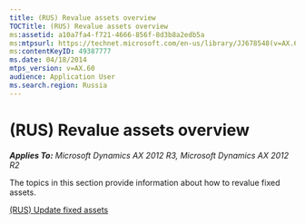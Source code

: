 ```yaml
---
title: (RUS) Revalue assets overview
TOCTitle: (RUS) Revalue assets overview
ms:assetid: a10a7fa4-f721-4666-856f-8d3b8a2edb5a
ms:mtpsurl: https://technet.microsoft.com/en-us/library/JJ678548(v=AX.60)
ms:contentKeyID: 49387777
ms.date: 04/18/2014
mtps_version: v=AX.60
audience: Application User
ms.search.region: Russia
---
```


# (RUS) Revalue assets overview 


_**Applies To:** Microsoft Dynamics AX 2012 R3, Microsoft Dynamics AX 2012 R2_

The topics in this section provide information about how to revalue fixed assets.

[(RUS) Update fixed assets](rus-update-fixed-assets.md)

  


